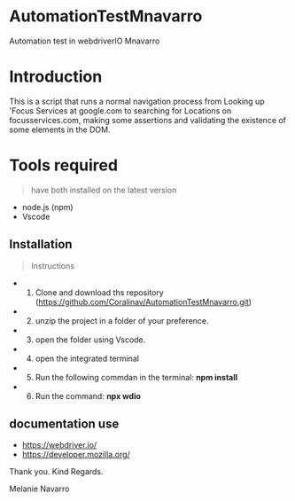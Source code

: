# AutomationTestMnavarro
Automation test in webdriverIO Mnavarro

# Introduction

This is a script that runs a normal navigation process from Looking up 'Focus Services at google.com to searching for Locations on focusservices.com, making some assertions and validating the existence of some elements in the DOM.

# Tools required

> have both installed on the latest version
- node.js (npm)
- Vscode

## Installation

> Instructions
- 1. Clone and download ths repository (https://github.com/Coralinav/AutomationTestMnavarro.git)
- 2. unzip the project in a folder of your preference.
- 3. open the folder using Vscode.
- 4. open the integrated terminal
- 5. Run the following commdan in the terminal: **npm install**
- 6. Run the command: **npx wdio**

## documentation use
- https://webdriver.io/
- https://developer.mozilla.org/


Thank you.
Kind Regards.

Melanie Navarro
